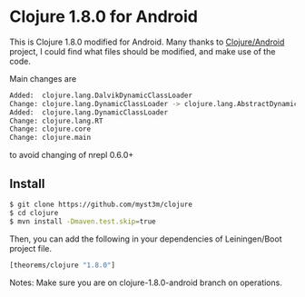 # Clojure 1.8.0 for Android

This is Clojure 1.8.0 modified for Android.
Many thanks to [Clojure/Android](https://github.com/clojure-android) project, I could find what files
should be modified, and make use of the code.

Main changes are 
```sh
Added:  clojure.lang.DalvikDynamicClassLoader
Change: clojure.lang.DynamicClassLoader -> clojure.lang.AbstractDynamicClassLoader
Added:  clojure.lang.DynamicClassLoader
Change: clojure.lang.RT
Change: clojure.core
Change: clojure.main
```
to avoid changing of nrepl 0.6.0+

## Install
```sh
$ git clone https://github.com/myst3m/clojure
$ cd clojure
$ mvn install -Dmaven.test.skip=true
```

Then, you can add the following in your dependencies of Leiningen/Boot project file.
```sh
[theorems/clojure "1.8.0"]
```
Notes: Make sure you are on clojure-1.8.0-android branch on operations.
